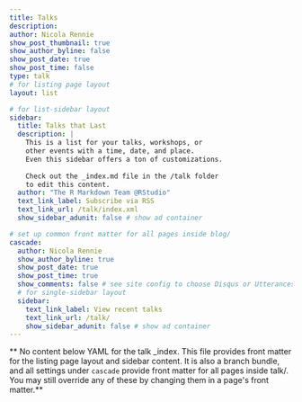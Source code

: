 ```yaml
---
title: Talks
description: 
author: Nicola Rennie
show_post_thumbnail: true
show_author_byline: false
show_post_date: true
show_post_time: false
type: talk
# for listing page layout
layout: list 

# for list-sidebar layout
sidebar: 
  title: Talks that Last
  description: |
    This is a list for your talks, workshops, or 
    other events with a time, date, and place. 
    Even this sidebar offers a ton of customizations.
    
    Check out the _index.md file in the /talk folder 
    to edit this content. 
  author: "The R Markdown Team @RStudio"
  text_link_label: Subscribe via RSS
  text_link_url: /talk/index.xml
  show_sidebar_adunit: false # show ad container

# set up common front matter for all pages inside blog/
cascade:
  author: Nicola Rennie
  show_author_byline: true
  show_post_date: true
  show_post_time: true
  show_comments: false # see site config to choose Disqus or Utterances
  # for single-sidebar layout
  sidebar:
    text_link_label: View recent talks
    text_link_url: /talk/
    show_sidebar_adunit: false # show ad container
---
```


** No content below YAML for the talk _index. This file provides front matter for the listing page layout and sidebar content. It is also a branch bundle, and all settings under `cascade` provide front matter for all pages inside talk/. You may still override any of these by changing them in a page's front matter.**
